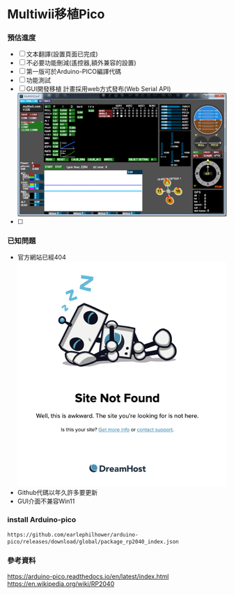 # Multiwii移植Pico

### 預估進度
- [ ] 文本翻譯(設置頁面已完成)
- [ ] 不必要功能刪減(遙控器,額外兼容的設置)
- [ ] 第一版可於Arduino-PICO編譯代碼
- [ ] 功能測試
- [ ] GUI開發移植 計畫採用web方式發布(Web Serial API)
![./MultiwiiGUI/pic/confGUI.png](./MultiwiiGUI/pic/confGUI.png)
- [ ] 

### 已知問題
- 官方網站已經404
![./pic/404.png](./pic/404.png)
- Github代碼以年久許多要更新
- GUI介面不兼容Win11

### install Arduino-pico
```
https://github.com/earlephilhower/arduino-pico/releases/download/global/package_rp2040_index.json
```
### 參考資料
https://arduino-pico.readthedocs.io/en/latest/index.html
https://en.wikipedia.org/wiki/RP2040

